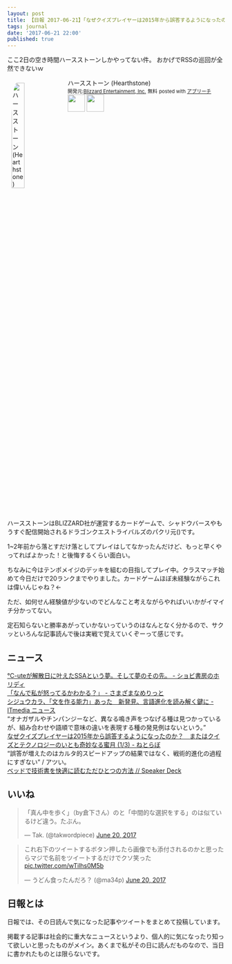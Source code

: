 ```yaml
---
layout: post
title: 【日報 2017-06-21】「なぜクイズプレイヤーは2015年から誤答するようになったのか？　またはクイズとテクノロジーのいとも奇妙なる蜜月」他
tags: journal
date: '2017-06-21 22:00'
published: true
---
```

ここ2日の空き時間ハースストーンしかやってない件。
おかげでRSSの巡回が全然できないｗ

<div id="appreach-box" style="text-align:left;">
    <img id="appreach-image" src="http://is1.mzstatic.com/image/thumb/Purple127/v4/59/87/8b/59878b27-3f5f-2af3-dc9f-b3c9f7c44445/source/512x512bb.jpg" alt="ハースストーン (Hearthstone)" style="float:left; margin:10px; width:25%; max-width:120px; border-radius:10%;">
    <div class="appreach-info" style="margin: 10px;">
        <div id="appreach-appname">ハースストーン (Hearthstone)</div>
        <div id="appreach-developer" style="font-size:80%; display:inline-block; _display:inline;">
            開発元:<a id="appreach-developerurl" href="https://itunes.apple.com/jp/developer/blizzard-entertainment-inc/id306862900?uo=4" target="_blank" rel="nofollow">Blizzard Entertainment, Inc.</a>
        </div>
        <div id="appreach-price" style="font-size:80%; display:inline-block; _display:inline;">無料</div>
        <div class="appreach-powered" style="font-size:80%; display:inline-block; _display:inline;">
            posted with <a href="http://mama-hack.com/app-reach/" title="アプリーチ" target="_blank" rel="nofollow">アプリーチ</a>
        </div>
        <div class="appreach-links" style="float: left;">
            <div id="appreach-itunes-link" style="display: inline-block; _display: inline;">
                <a id="appreach-itunes" href="https://itunes.apple.com/jp/app/%E3%83%8F%E3%83%BC%E3%82%B9%E3%82%B9%E3%83%88%E3%83%BC%E3%83%B3-hearthstone/id625257520?mt=8&amp;uo=4&amp;at=11lHd9" target="_blank" rel="nofollow">
                    <img src="https://nabettu.github.io/appreach/img/itune_ja.svg" style="height:40px;">
                </a>
            </div>
            <div id="appreach-gplay-link" style="display:inline-block; _display:inline;">
                <a id="appreach-gplay" href="https://play.google.com/store/apps/details?id=com.blizzard.wtcg.hearthstone" target="_blank" rel="nofollow">
                    <img src="https://nabettu.github.io/appreach/img/gplay_ja.png" style="height:40px;">
                </a>
            </div>
        </div>
    </div>
    <div class="appreach-footer" style="margin-bottom:10px; clear: left;"></div>
</div>

ハースストーンはBLIZZARD社が運営するカードゲームで、シャドウバースやもうすぐ配信開始されるドラゴンクエストライバルズのパクリ元()です。

1~2年前から落とすだけ落としてプレイはしてなかったんだけど、もっと早くやってればよかった！と後悔するくらい面白い。

ちなみに今はテンポメイジのデッキを組むの目指してプレイ中。クラスマッチ始めて今日だけで20ランクまでやりました。カードゲームほぼ未経験ながらこれは偉いんじゃね？←

ただ、如何せん経験値が少ないのでどんなこと考えながらやればいいかがイマイチ分かってない。

定石知らないと勝率あがっていかないっていうのはなんとなく分かるので、サクッといろんな記事読んで後は実戦で覚えていくぞーって感じです。

## ニュース

<div class="news"><a href="http://www.chove-chovo.com/entry/c-ute-ssa-saiko" target="_blank">℃-uteが解散日に叶えたSSAという夢。そして夢のその先。 - ショビ書房のホリディ</a>
<div class="newscomme"></div>
</div>

<div class="news"><a href="http://blog.livedoor.jp/manamerit/archives/65779854.html" target="_blank">「なんで私が怒ってるかわかる？」 - さまざまなめりっと</a>
<div class="newscomme"></div>
</div>

<div class="news"><a href="http://www.itmedia.co.jp/news/articles/1603/09/news078.html" target="_blank">シジュウカラ、「文を作る能力」あった　新発見、言語進化を読み解く鍵に - ITmedia ニュース</a>
<div class="newscomme">“オナガザルやチンパンジーなど、異なる鳴き声をつなげる種は見つかっているが、組み合わせや語順で意味の違いを表現する種の発見例はないという。”
</div>
</div>

<div class="news"><a href="http://nlab.itmedia.co.jp/nl/articles/1706/19/news019.html" target="_blank">なぜクイズプレイヤーは2015年から誤答するようになったのか？　またはクイズとテクノロジーのいとも奇妙なる蜜月 (1/3) - ねとらぼ</a>
<div class="newscomme">“誤答が増えたのはカルタ的スピードアップの結果ではなく、戦術的進化の過程にすぎない” / アツい。
</div>
</div>

<div class="news"><a href="https://speakerdeck.com/kiyohara/betudodeji-shu-shu-wokuai-shi-nidu-mutadahitotufalsefang-fa" target="_blank">ベッドで技術書を快適に読むただひとつの方法 // Speaker Deck</a>
<div class="newscomme"></div>
</div>


## いいね

 <blockquote class="twitter-tweet"><p lang="ja" dir="ltr">「真ん中を歩く」（by倉下さん）のと「中間的な選択をする」のは似ているけど違う。たぶん。</p>&mdash; Tak. (@takwordpiece) <a href="https://twitter.com/takwordpiece/status/877073549881597953">June 20, 2017</a></blockquote>
<script async src="//platform.twitter.com/widgets.js" charset="utf-8"></script> 
 
 
<blockquote class="twitter-tweet"><p lang="ja" dir="ltr">これ右下のツイートするボタン押したら画像でも添付されるのかと思ったらマジで名前をツイートするだけでクソ笑った <a href="https://t.co/wTilhs0M5b">pic.twitter.com/wTilhs0M5b</a></p>&mdash; うどん食ったんだろ？ (@ma34p) <a href="https://twitter.com/ma34p/status/877174046013571072">June 20, 2017</a></blockquote>
<script async src="//platform.twitter.com/widgets.js" charset="utf-8"></script> 
 

## 日報とは

日報では、その日読んで気になった記事やツイートをまとめて投稿しています。

掲載する記事は社会的に重大なニュースというより、個人的に気になったり知って欲しいと思ったものがメイン。あくまで私がその日に読んだものなので、当日に書かれたものとは限らないです。
